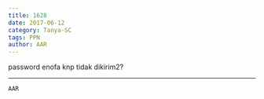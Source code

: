 ```yaml
---
title: 1628
date: 2017-06-12
category: Tanya-SC
tags: PPN
author: AAR
---
```


password enofa knp tidak dikirim2?

---



`AAR`
